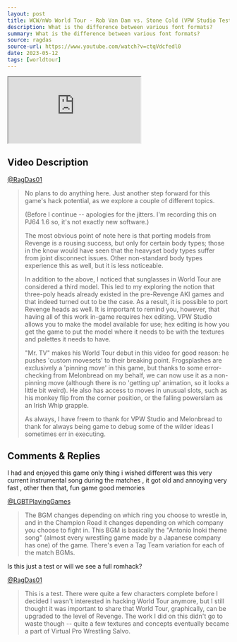 ```yaml
---
layout: post
title: WCW/nWo World Tour - Rob Van Dam vs. Stone Cold (VPW Studio Test Hack)
description: What is the difference between various font formats?
summary: What is the difference between various font formats?
source: ragdas
source-url: https://www.youtube.com/watch?v=ctqVdcfedl0
date: 2023-05-12
tags: [worldtour]
---
```


<div class="ratio ratio-16x9 w-75 mx-auto d-block">
  <iframe src="https://www.youtube.com/embed/ctqVdcfedl0" title="YouTube video" allowfullscreen></iframe>
</div>

## Video Description

[@RagDas01](https://www.youtube.com/@RagDas01)

> No plans to do anything here. Just another step forward for this game's hack potential, as we explore a couple of different topics.
>
> (Before I continue -- apologies for the jitters. I'm recording this on PJ64 1.6 so, it's not exactly new software.)
>
> The most obvious point of note here is that porting models from Revenge is a rousing success, but only for certain body types; those in the know would have seen that the heavyset body types suffer from joint disconnect issues. Other non-standard body types experience this as well, but it is less noticeable.
>
> In addition to the above, I noticed that sunglasses in World Tour are considered a third model. This led to my exploring the notion that three-poly heads already existed in the pre-Revenge AKI games and that indeed turned out to be the case. As a result, it is possible to port Revenge heads as well. It is important to remind you, however, that having all of this work in-game requires hex editing. VPW Studio allows you to make the model available for use; hex editing is how you get the game to put the model where it needs to be with the textures and palettes it needs to have.
>
> "Mr. TV" makes his World Tour debut in this video for good reason: he pushes 'custom movesets' to their breaking point. Frogsplashes are exclusively a 'pinning move' in this game, but thanks to some error-checking from Melonbread on my behalf, we can now use it as a non-pinning move (although there is no 'getting up' animation, so it looks a little bit weird). He also has access to moves in unusual slots, such as his monkey flip from the corner position, or the falling powerslam as an Irish Whip grapple.
>
> As always, I have freem to thank for VPW Studio and Melonbread to thank for always being game to debug some of the wilder ideas I sometimes err in executing.

## Comments & Replies

I had and enjoyed this game only thing i wished different was this very current instrumental song during the matches , it got old and annoying very fast , other then that,  fun game good memories

[@LGBTPlayingGames](https://www.youtube.com/@LGBTPlayingGames)
> The BGM changes depending on which ring you choose to wrestle in, and in the Champion Road it changes depending on which company you choose to fight in. This BGM is basically the "Antonio Inoki theme song" (almost every wrestling game made by a Japanese company has one) of the game.
There's even a Tag Team variation for each of the match BGMs.

Is this just a test or will we see a full romhack?

[@RagDas01](https://www.youtube.com/@RagDas01)
> This is a test. There were quite a few characters complete before I decided I wasn't interested in hacking World Tour anymore, but I still thought it was important to share that World Tour, graphically, can be upgraded to the level of Revenge. The work I did on this didn't go to waste though -- quite a few textures and concepts eventually became a part of Virtual Pro Wrestling Salvo.

